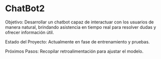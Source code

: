 # ChatBot2
Objetivo:
Desarrollar un chatbot capaz de interactuar con los usuarios de manera natural, brindando asistencia en tiempo real para resolver dudas y ofrecer información útil.

Estado del Proyecto:
Actualmente en fase de entrenamiento y pruebas.

Próximos Pasos:
Recopilar retroalimentación para ajustar el modelo.
